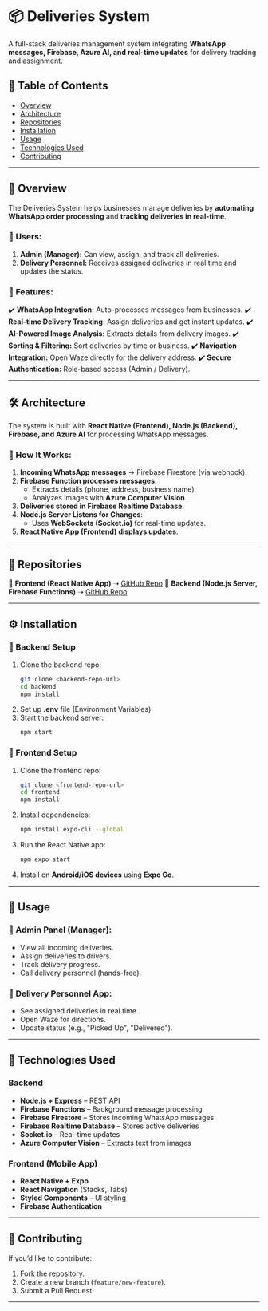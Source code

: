 # 📦 Deliveries System

A full-stack deliveries management system integrating **WhatsApp messages, Firebase, Azure AI, and real-time updates** for delivery tracking and assignment.

## 📌 Table of Contents
- [Overview](#overview)
- [Architecture](#architecture)
- [Repositories](#repositories)
- [Installation](#installation)
- [Usage](#usage)
- [Technologies Used](#technologies-used)
- [Contributing](#contributing)

---

## 🚀 Overview
The Deliveries System helps businesses manage deliveries by **automating WhatsApp order processing** and **tracking deliveries in real-time**.

### 👥 Users:
1. **Admin (Manager):** Can view, assign, and track all deliveries.
2. **Delivery Personnel:** Receives assigned deliveries in real time and updates the status.

### 🔹 Features:
✔️ **WhatsApp Integration:** Auto-processes messages from businesses.
✔️ **Real-time Delivery Tracking:** Assign deliveries and get instant updates.
✔️ **AI-Powered Image Analysis:** Extracts details from delivery images.
✔️ **Sorting & Filtering:** Sort deliveries by time or business.
✔️ **Navigation Integration:** Open Waze directly for the delivery address.
✔️ **Secure Authentication:** Role-based access (Admin / Delivery).

---

## 🛠️ Architecture
The system is built with **React Native (Frontend), Node.js (Backend), Firebase, and Azure AI** for processing WhatsApp messages.

### 📌 How It Works:
1. **Incoming WhatsApp messages** → Firebase Firestore (via webhook).
2. **Firebase Function processes messages**:
   - Extracts details (phone, address, business name).
   - Analyzes images with **Azure Computer Vision**.
3. **Deliveries stored in Firebase Realtime Database**.
4. **Node.js Server Listens for Changes**:
   - Uses **WebSockets (Socket.io)** for real-time updates.
5. **React Native App (Frontend) displays updates**.

---

## 📂 Repositories
🔹 **Frontend (React Native App)** ➝ [GitHub Repo](#)
🔹 **Backend (Node.js Server, Firebase Functions)** ➝ [GitHub Repo](#)

---

## ⚙️ Installation

### 🔹 Backend Setup
1. Clone the backend repo:
   ```sh
   git clone <backend-repo-url>
   cd backend
   npm install
   ```  
2. Set up **.env** file (Environment Variables).
3. Start the backend server:
   ```sh
   npm start
   ```  

### 🔹 Frontend Setup
1. Clone the frontend repo:
   ```sh
   git clone <frontend-repo-url>
   cd frontend
   npm install
   ```  
2. Install dependencies:
   ```sh
   npm install expo-cli --global
   ```  
3. Run the React Native app:
   ```sh
   npm expo start
   ```  
4. Install on **Android/iOS devices** using **Expo Go**.

---

## 📌 Usage

### 🔹 Admin Panel (Manager):
- View all incoming deliveries.
- Assign deliveries to drivers.
- Track delivery progress.
- Call delivery personnel (hands-free).

### 🔹 Delivery Personnel App:
- See assigned deliveries in real time.
- Open Waze for directions.
- Update status (e.g., "Picked Up", "Delivered").

---

## 🚀 Technologies Used

### Backend
- **Node.js + Express** – REST API
- **Firebase Functions** – Background message processing
- **Firebase Firestore** – Stores incoming WhatsApp messages
- **Firebase Realtime Database** – Stores active deliveries
- **Socket.io** – Real-time updates
- **Azure Computer Vision** – Extracts text from images

### Frontend (Mobile App)
- **React Native + Expo**
- **React Navigation** (Stacks, Tabs)
- **Styled Components** – UI styling
- **Firebase Authentication**

---

## 🤝 Contributing
If you’d like to contribute:
1. Fork the repository.
2. Create a new branch (`feature/new-feature`).
3. Submit a Pull Request.

---
